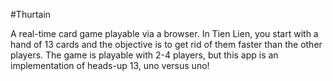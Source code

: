#Thurtain

A real-time card game playable via a browser. In Tien Lien, you start with a hand of 13 cards and the objective is to get rid of them faster than the other players. The game is playable with 2-4 players, but this app is an implementation of heads-up 13, uno versus uno!

